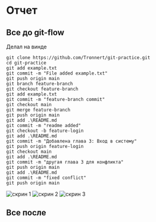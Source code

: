 # Отчет

## Все до git-flow

Делал на винде
```shell I'm A tab
git clone https://github.com/Tronnert/git-practice.git
cd git-practice
git add example.txt
git commit -m "File added example.txt"
git push origin main
git branch feature-branch
git checkout feature-branch
git add example.txt
git commit -m "feature-branch commit"
git checkout main 
git merge feature-branch
git push origin main
git add .\README.md
git commit -m "readme added"
git checkout -b feature-login
git add .\README.md
git commit -m "Добавлена глава 3: Вход в систему"
git push origin feature-login
git checkout main
git add .\README.md
git commit -m "другая глава 3 для конфликта"
git push origin main
git add .\README.md
git commit -m "fixed conflict"
git push origin main
```
![скрин 1](https://downloader.disk.yandex.ru/preview/d27e0ec11e22eac3c9fd47fd7f5b080417fbcf8ffb9f873a024ebca9b3f9857d/657ca7ce/HaA_T-0vssQEg8WwSDJa0k-7V76rzdLkv3B__KQzfk6ptLs82ftniBsmOciFoKMn2YvL20LU-PG0O9gZVaeq9w%3D%3D?uid=0&filename=2023-12-15_18-22-32.png&disposition=inline&hash=&limit=0&content_type=image%2Fpng&owner_uid=0&tknv=v2&size=2048x2048)
![скрин 2](https://downloader.disk.yandex.ru/preview/a09d7df9af3ba34201ea8375af616b1f10c7b6dae355ef32d9501d52d763f642/657ca82e/kX3Bb1m_dO9faI9A_heTSvEZVv_vFT-xtCq2m3uXbjyZP8kJgp8COw3cyGI1v1Q1DtvRFJ-fuOJf8IisU9Ldyg%3D%3D?uid=0&filename=2023-12-15_18-25-08.png&disposition=inline&hash=&limit=0&content_type=image%2Fpng&owner_uid=0&tknv=v2&size=2048x2048)
![скрин 3](https://downloader.disk.yandex.ru/preview/d27e0ec11e22eac3c9fd47fd7f5b080417fbcf8ffb9f873a024ebca9b3f9857d/657ca7ce/HaA_T-0vssQEg8WwSDJa0k-7V76rzdLkv3B__KQzfk6ptLs82ftniBsmOciFoKMn2YvL20LU-PG0O9gZVaeq9w%3D%3D?uid=0&filename=2023-12-15_18-22-32.png&disposition=inline&hash=&limit=0&content_type=image%2Fpng&owner_uid=0&tknv=v2&size=2048x2048)

## Все после